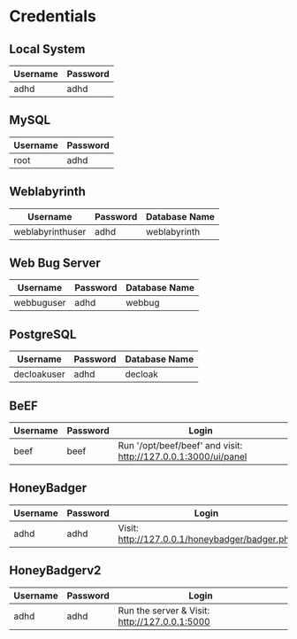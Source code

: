 
Credentials
===========

Local System
------------

| Username | Password |
|----------|----------|
| adhd     | adhd     |

MySQL
-----

| Username | Password |
|----------|----------|
| root     | adhd     |

Weblabyrinth
------------

| Username         | Password | Database Name |
|------------------|----------|---------------|
| weblabyrinthuser | adhd     | weblabyrinth  |

Web Bug Server
--------------

| Username         | Password | Database Name |
|------------------|----------|---------------|
| webbuguser       | adhd     | webbug        |

PostgreSQL
----------

| Username         | Password | Database Name |
|------------------|----------|---------------|
| decloakuser      | adhd     | decloak       |

BeEF
----

| Username   | Password | Login                                                            |
|------------|----------|------------------------------------------------------------------|
| beef       | beef     | Run '/opt/beef/beef' and visit: <http://127.0.0.1:3000/ui/panel> |

HoneyBadger
-----------

| Username   | Password | Login                                            |
|------------|----------|--------------------------------------------------|
| adhd       | adhd     | Visit: <http://127.0.0.1/honeybadger/badger.php> |

HoneyBadgerv2
-------------

| Username   | Password | Login                                            |
|------------|----------|--------------------------------------------------|
| adhd       | adhd     | Run the server & Visit: <http://127.0.0.1:5000>  |

